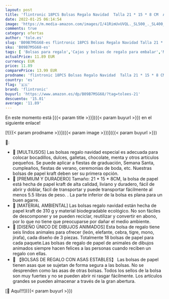 ```yaml
---
layout: post
title: 'flintronic 18PCS Bolsas Regalo Navidad  Talla 21 * 15 * 8 CM  Animales Bolsas Cumpleaños Infantil Bolsas de Papel Bolsa de Regalo de Papel Kraft para Animales Selva Fiesta con 6 Animales Mezclado'
date: 2022-01-25 06:14:54
image: 'https://m.media-amazon.com/images/I/41RimUvUVQL._SL500_._SL400_.jpg'
comments: true
category: ofertas
author: 'tole.es'
slug: 'B09B7MSG68-es flintronic 18PCS Bolsas Regalo Navidad Talla 21 * 15 * 8...'
sku: 'B09B7MSG68-es'
tags: [ 'Bolsas para regalo','Cajas y bolsas de regalo para embalar','Material de embalaje','Oficina y papelería','Sobres y suministros para el correo','flintronic','navidad', ]
actualPrice: 11.89 EUR
currency: EUR
price: 11.89
comparePrice: 13.99 EUR
prodname: 'flintronic 18PCS Bolsas Regalo Navidad  Talla 21 * 15 * 8 CM  Animales Bolsas Cumpleaños Infantil Bolsas de Papel Bolsa de Regalo de Papel Kraft para Animales Selva Fiesta con 6 Animales Mezclado'
country: 'es'
flag: '🇪🇸'
brand: 'flintronic'
buyurl: 'https://www.amazon.es/dp/B09B7MSG68/?tag=tolees-21'
descuento: '15.01'
average: '11.89'
---
```


En este momento está [{{< param title >}}]({{< param buyurl >}}) en el siguiente enlace!

[![{{< param prodname >}}]({{< param image >}})]({{< param buyurl >}})

🔎:

- 🎁 [MULTIUSOS] Las bolsas regalo navidad especial es adecuada para colocar bocadillos, dulces, galletas, chocolate, menta y otros artículos pequeños. Se puede aplicar a fiestas de graduación, Semana Santa, cumpleaños, fiestas de verano, ceremonias de boda, etc. Nuestras bolsas de papel kraft deben ser su primera opción.
- 🎁 [PREMIUM Y DURADERO] Tamaño: 21 * 15 * 8CM, la bolsa de papel está hecha de papel kraft de alta calidad, liviano y duradero, fácil de abrir y doblar, fácil de transportar y puede transportar fácilmente al menos 5.5 libras de peso. . La parte inferior de la bolsa es plana para un buen agarre.
- 🎁 [MATERIAL AMBIENTAL] Las bolsas regalo navidad están hecha de papel kraft de 310 g y material biodegradable ecológico. No son fáciles de descomponer y se pueden reciclar, reutilizar y convertir en abono, por lo que no tiene que preocuparse por dañar el medio ambiente.
- 🎁 [DISEÑO ÚNICO DE DIBUJOS ANIMADOS] Esta bolsa de regalo tiene seis lindos animales para ofrecer (león, elefante, cebra, tigre, mono, jirafa), cada diseño de 3 piezas. Totalmente 18 bolsas de papel para cada paquete.Las bolsas de regalo de papel de animales de dibujos animados siempre hacen felices a las personas cuando reciben un regalo con ellas.
- 🎁 【BOLSAS DE REGALO CON ASAS ESTABLES】 Las bolsas de papel tienen asas que se sujetan de forma segura a las bolsas. No se desprenden como las asas de otras bolsas. Todos los sellos de la bolsa son muy fuertes y no se pueden abrir ni rasgar fácilmente. Los artículos grandes se pueden almacenar a través de la gran abertura.

[🛒 Aquí!!!]({{< param buyurl >}})
